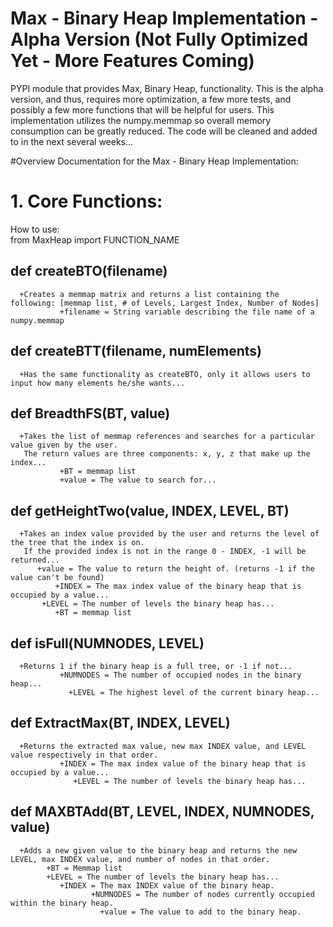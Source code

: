 # Max - Binary Heap Implementation - Alpha Version (Not Fully Optimized Yet - More Features Coming)
PYPI module that provides Max, Binary Heap, functionality. This is the alpha version, and thus, requires more optimization, a few more tests, and possibly a few more functions that will be helpful for users. This implementation utilizes the numpy.memmap so overall memory consumption can be greatly reduced. The code will be cleaned and added to in the next several weeks...

#Overview
Documentation for the Max - Binary Heap Implementation:

# 1. Core Functions:

  How to use: <br/>
      from MaxHeap import FUNCTION_NAME

  ## def createBTO(filename)
      +Creates a memmap matrix and returns a list containing the following: [memmap list, # of Levels, Largest Index, Number of Nodes]
      	       +filename = String variable describing the file name of a numpy.memmap


  ## def createBTT(filename, numElements)
      +Has the same functionality as createBTO, only it allows users to input how many elements he/she wants...

  ## def BreadthFS(BT, value)</br>
      +Takes the list of memmap references and searches for a particular value given by the user.
       The return values are three components: x, y, z that make up the index...
      	       +BT = memmap list
	       	   +value = The value to search for...

  ## def getHeightTwo(value, INDEX, LEVEL, BT)
      +Takes an index value provided by the user and returns the level of the tree that the index is on.
       If the provided index is not in the range 0 - INDEX, -1 will be returned...
       	  +value = The value to return the height of. (returns -1 if the value can't be found)
       	      +INDEX = The max index value of the binary heap that is occupied by a value...
	  	   +LEVEL = The number of levels the binary heap has...
		 	  +BT = memmap list

  ## def isFull(NUMNODES, LEVEL)
      +Returns 1 if the binary heap is a full tree, or -1 if not...
      	       +NUMNODES = The number of occupied nodes in the binary heap...
	       		 +LEVEL = The highest level of the current binary heap...

  ## def ExtractMax(BT, INDEX, LEVEL)
      +Returns the extracted max value, new max INDEX value, and LEVEL value respectively in that order.
      	       +INDEX = The max index value of the binary heap that is occupied by a value...
	       	      +LEVEL = The number of levels the binary heap has...

  ## def MAXBTAdd(BT, LEVEL, INDEX, NUMNODES, value)
      +Adds a new given value to the binary heap and returns the new LEVEL, max INDEX value, and number of nodes in that order.
      	    +BT = Memmap list
	    	+LEVEL = The number of levels the binary heap has...
		       +INDEX = The max INDEX value of the binary heap.
		       	      +NUMNODES = The number of nodes currently occupied within the binary heap.
			      		+value = The value to add to the binary heap.